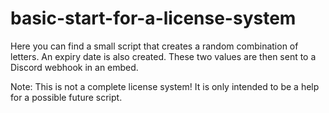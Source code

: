 # basic-start-for-a-license-system
Here you can find a small script that creates a random combination of letters. An expiry date is also created. These two values are then sent to a Discord webhook in an embed.  

Note: This is not a complete license system! It is only intended to be a help for a possible future script.
